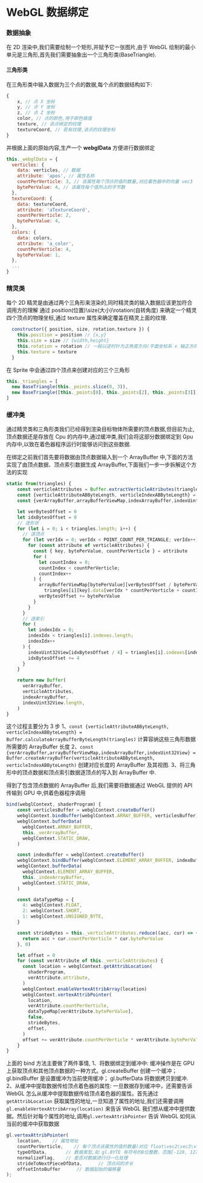 # WebGL 数据绑定

### 数据抽象

在 2D 渲染中,我们需要绘制一个矩形,并赋予它一张图片,由于 WebGL 绘制的最小单元是三角形,首先我们需要抽象出一个三角形类(BaseTriangle).

#### 三角形类

在三角形类中输入数据为三个点的数据,每个点的数据结构如下:

```js
{
    x, // 点 X 坐标
    y, // 点 Y 坐标
    z, // 点 Z 坐标
    color, // 点的颜色,用于颜色插值
    texture, // 该点绑定的纹理
    textureCoord, // 若有纹理,该点的纹理坐标
}
```

并根据上面的原始内容,生产一个 **webglData** 方便进行数据绑定

```js
this._webglData = {
  verticles: {
    data: verticles, // 数据
    attribute: 'apos', // 属性名称
    countPerVerticle: 3, // 该属性每个顶点的值的数量,对应着色器中的向量 vec3
    bytePerValue: 4, // 该属性每个值所占的字节数
  },
  textureCoord: {
    data: textureCoord,
    attribute: 'aTextureCoord',
    countPerVerticle: 2,
    bytePerValue: 4,
  },
  colors: {
    data: colors,
    attribute: 'a_color',
    countPerVerticle: 4,
    bytePerValue: 1,
  },
  ...
}
```

### 精灵类

每个 2D 精灵是由通过两个三角形来渲染的,同时精灵类的输入数据应该更加符合调用方的理解
通过 position(位置)\size(大小)\rotation(自转角度) 来确定一个精灵四个顶点的物理坐标,通过 texture 属性来确定覆盖在精灵上面的纹理.

```js
  constructor({ position, size, rotation,texture }) {
    this.position = position // {x,y}
    this.size = size // {width,height}
    this.rotation = rotation // 一般以逆时针为正角度方向(平面坐标系 x 轴正方向)角度 0~360
    this.texture = texture
  }
```

在 Sprite 中会通过四个顶点来创建对应的三个三角形

```js
this._triangles = [
  new BaseTriangle(this._points.slice(0, 3)),
  new BaseTriangle([this._points[0], this._points[2], this._points[3]]),
]
```

### 缓冲类

通过精灵类和三角形类我们已经得到渲染目标物体所需要的顶点数据,但目前为止,顶点数据还是存放在 Cpu 的内存中,通过缓冲类,我们会将这部分数据绑定到 Gpu 内存中,以致在着色器程序运行时能够访问到这些数据.

在绑定之前我们首先要将数据由顶点数据输入到一个 ArrayBuffer 中,下面的方法实现了由顶点数据、顶点索引数据生成 ArrayBuffer,下面我们一步一步拆解这个方法的实现

```js
static from(triangles) {
    const verticleAttributes = Buffer.extractVerticleAtributes(triangles)
    const {verticleAttributeABByteLength, verticleIndexABByteLength} = Buffer.calculateArrayBufferByteLength(triangles)
    const {verArrayBuffer,arrayBufferViewMap,indexArrayBuffer,indexUint32View} = Buffer.createArrayBuffer(verticleAttributeABByteLength, verticleIndexABByteLength)

    let verBytesOffset = 0
    let idxBytesOffset = 0
    // 逐形状
    for (let i = 0; i < triangles.length; i++) {
      // 逐顶点
      for (let verIdx = 0; verIdx < POINT_COUNT_PER_TRIANGLE; verIdx++) {
        for (const attribute of verticleAttributes) {
          const { key, bytePerValue, countPerVerticle } = attribute
          for (
            let countIndex = 0;
            countIndex < countPerVerticle;
            countIndex++
          ) {
            arrayBufferViewMap[bytePerValue][verBytesOffset / bytePerValue] =
              triangles[i][key].data[verIdx * countPerVerticle + countIndex]
            verBytesOffset += bytePerValue
          }
        }
      }
      // 逐索引
      for (
        let indexIdx = 0;
        indexIdx < triangles[i].indexes.length;
        indexIdx++
      ) {
        indexUint32View[idxBytesOffset / 4] = triangles[i].indexes[indexIdx]
        idxBytesOffset += 4
      }
    }

    return new Buffer(
      verArrayBuffer,
      verticleAttributes,
      indexArrayBuffer,
      indexUint32View.length,
    )
}
```

这个过程主要分为 3 步
1、`const {verticleAttributeABByteLength, verticleIndexABByteLength} = Buffer.calculateArrayBufferByteLength(triangles)` 计算容纳这些三角形数据所需要的 ArrayBuffer 长度
2、`const {verArrayBuffer,arrayBufferViewMap,indexArrayBuffer,indexUint32View} = Buffer.createArrayBuffer(verticleAttributeABByteLength, verticleIndexABByteLength)` 创建对应长度的 ArrayBuffer 及其视图.
3、将三角形中的顶点数据和顶点索引数据逐顶点的写入到 ArrayBuffer 中.

得到了包含顶点数据的 ArrayBuffer 后,我们需要将数据通过 WebGL 提供的 API 传输到 GPU 中,供着色器程序调用

```js
bind(webglContext, shaderProgram) {
    const verticlesBuffer = webglContext.createBuffer()
    webglContext.bindBuffer(webglContext.ARRAY_BUFFER, verticlesBuffer)
    webglContext.bufferData(
      webglContext.ARRAY_BUFFER,
      this._verArrayBuffer,
      webglContext.STATIC_DRAW,
    )

    const indexBuffer = webglContext.createBuffer()
    webglContext.bindBuffer(webglContext.ELEMENT_ARRAY_BUFFER, indexBuffer)
    webglContext.bufferData(
      webglContext.ELEMENT_ARRAY_BUFFER,
      this._indexArrayBuffer,
      webglContext.STATIC_DRAW,
    )

    const dataTypeMap = {
      4: webglContext.FLOAT,
      2: webglContext.SHORT,
      1: webglContext.UNSIGNED_BYTE,
    }

    const strideBytes = this._verticleAttributes.reduce((acc, cur) => {
      return acc + cur.countPerVerticle * cur.bytePerValue
    }, 0)

    let offset = 0
    for (const verAttribute of this._verticleAttributes) {
      const location = webglContext.getAttribLocation(
        shaderProgram,
        verAttribute.attribute,
      )
      webglContext.enableVertexAttribArray(location)
      webglContext.vertexAttribPointer(
        location,
        verAttribute.countPerVerticle,
        dataTypeMap[verAttribute.bytePerValue],
        false,
        strideBytes,
        offset,
      )
      offset += verAttribute.countPerVerticle * verAttribute.bytePerValue
    }
}
```

上面的 bind 方法主要做了两件事情,
1、将数据绑定到缓冲中:
缓冲操作是在 GPU 上获取顶点和其他顶点数据的一种方式。gl.createBuffer 创建一个缓冲；gl.bindBuffer 是设置缓冲为当前使用缓冲； gl.bufferData 将数据拷贝到缓冲.
2、从缓冲中提取数据传给顶点着色器的属性:
一旦数据存到缓冲中，还需要告诉 WebGL 怎么从缓冲中提取数据传给顶点着色器的属性。首先通过 `getAttribLocation` 获取属性的地址,一旦知道了属性的地址,我们还需要调用 `gl.enableVertexAttribArray(location)` 来告诉 WebGL 我们想从缓冲中提供数据。然后针对每个属性的地址,调用`gl.vertexAttribPointer` 告诉 WebGL 如何从当前的缓冲中获取数据
```js
gl.vertexAttribPointer(
    location,    // 属性地址
    countPerVerticle,    // 每个顶点该属性的值的数量(对应 float\vec2\vec3\vec4 等数据类型)
    typeOfData,       // 数据类型,如 gl.BYTE 有符号的8位整数，范围[-128, 127]
    normalizeFlag,    // 是否对数据进行归一化处理
    strideToNextPieceOfData,      // 顶点间的步长
    offsetIntoBuffer      // 数据起始的偏移量
);
```
